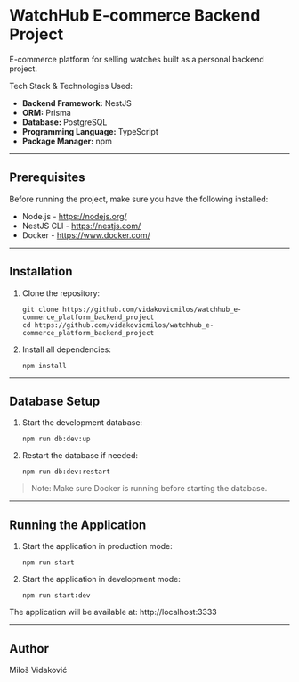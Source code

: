 # **WatchHub E-commerce Backend Project**

E-commerce platform for selling watches built as a personal backend project.

Tech Stack & Technologies Used:

- **Backend Framework:** NestJS
- **ORM:** Prisma
- **Database:** PostgreSQL
- **Programming Language:** TypeScript
- **Package Manager:** npm

---

## Prerequisites

Before running the project, make sure you have the following installed:

- Node.js - https://nodejs.org/
- NestJS CLI - https://nestjs.com/
- Docker - https://www.docker.com/

---

## Installation

1. Clone the repository:

   ```
   git clone https://github.com/vidakovicmilos/watchhub_e-commerce_platform_backend_project
   cd https://github.com/vidakovicmilos/watchhub_e-commerce_platform_backend_project

   ```

2. Install all dependencies:

   `npm install`

---

## Database Setup

1. Start the development database:

   `npm run db:dev:up`

2. Restart the database if needed:

   `npm run db:dev:restart`

> Note: Make sure Docker is running before starting the database.

---

## Running the Application

1. Start the application in production mode:

   `npm run start`

2. Start the application in development mode:

   `npm run start:dev`

The application will be available at: http://localhost:3333

---

## Author

Miloš Vidaković
